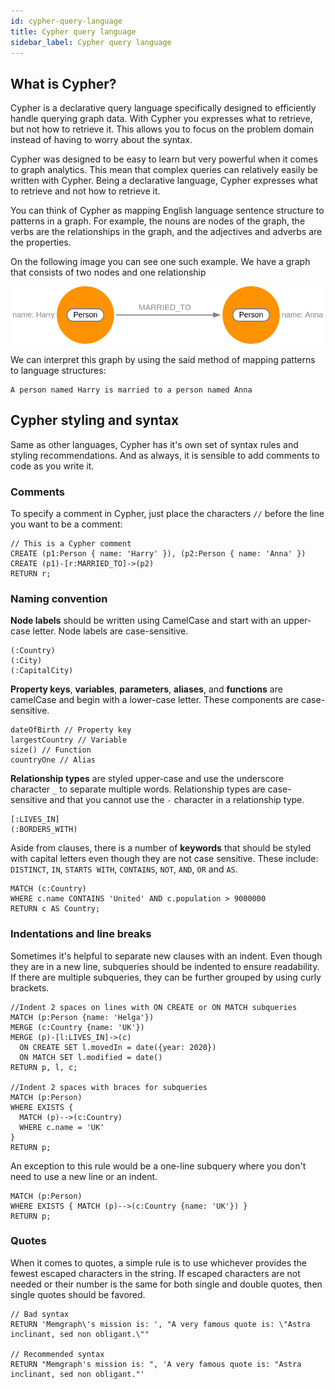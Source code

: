 ```yaml
---
id: cypher-query-language
title: Cypher query language
sidebar_label: Cypher query language
---
```


## What is Cypher?

Cypher is a declarative query language specifically designed to efficiently
handle querying graph data. With Cypher you expresses what to retrieve, but not
how to retrieve it. This allows you to focus on the problem domain instead of
having to worry about the syntax.

Cypher was designed to be easy to learn but very powerful when it comes to graph
analytics. This mean that complex queries can relatively easily be written with
Cypher. Being a declarative language, Cypher expresses what to retrieve and not
how to retrieve it.

You can think of Cypher as mapping English language sentence structure to
patterns in a graph. For example, the nouns are nodes of the graph, the verbs
are the relationships in the graph, and the adjectives and adverbs are the
properties.

On the following image you can see one such example. We have a graph that
consists of two nodes and one relationship

![](data/cypher-query-language/graph-example.png)

We can interpret this graph by using the said method of mapping patterns to language
structures: 

```nocopy
A person named Harry is married to a person named Anna
```

## Cypher styling and syntax

Same as other languages, Cypher has it's own set of syntax rules and styling recommendations. And as always, it is sensible to add comments to code as you write it.

### Comments

To specify a comment in Cypher, just place the characters `//` before the line you want to be a comment:

```cypher
// This is a Cypher comment
CREATE (p1:Person { name: 'Harry' }), (p2:Person { name: 'Anna' })
CREATE (p1)-[r:MARRIED_TO]->(p2)
RETURN r;
```

### Naming convention

**Node labels** should be written using CamelCase and start with an upper-case letter. Node labels are case-sensitive. 

```nocopy
(:Country)
(:City)
(:CapitalCity)
```

**Property keys**, **variables**, **parameters**, **aliases**, and **functions** are camelCase and begin with a lower-case letter. These components are case-sensitive. 

```cypher
dateOfBirth // Property key
largestCountry // Variable
size() // Function
countryOne // Alias
```

**Relationship types** are styled upper-case and use the underscore character `_` to separate multiple words. Relationship types are case-sensitive and that you cannot use the `-` character in a relationship type.

```cypher
[:LIVES_IN]
(:BORDERS_WITH)
```

Aside from clauses, there is a number of **keywords** that should be styled with capital letters even though they are not case sensitive. These include: `DISTINCT`, `IN`, `STARTS WITH`, `CONTAINS`, `NOT`, `AND`, `OR` and `AS`.

```cypher
MATCH (c:Country)
WHERE c.name CONTAINS 'United' AND c.population > 9000000
RETURN c AS Country;
```

### Indentations and line breaks

Sometimes it's helpful to separate new clauses with an indent. Even though they are in a new line, subqueries should be indented to ensure readability.
If there are multiple subqueries, they can be further grouped by using curly brackets.

```cypher
//Indent 2 spaces on lines with ON CREATE or ON MATCH subqueries
MATCH (p:Person {name: 'Helga'})
MERGE (c:Country {name: 'UK'})
MERGE (p)-[l:LIVES_IN]->(c)
  ON CREATE SET l.movedIn = date({year: 2020})
  ON MATCH SET l.modified = date()
RETURN p, l, c;

//Indent 2 spaces with braces for subqueries
MATCH (p:Person)
WHERE EXISTS {
  MATCH (p)-->(c:Country)
  WHERE c.name = 'UK'
}
RETURN p;
```

An exception to this rule would be a one-line subquery where you don't need to use a new line or an indent.

```cypher
MATCH (p:Person)
WHERE EXISTS { MATCH (p)-->(c:Country {name: 'UK'}) }
RETURN p;
```

### Quotes

When it comes to quotes, a simple rule is to use whichever provides the fewest escaped characters in the string. If escaped characters are not needed or their number is the same for both single and double quotes, then single quotes should be favored. 

```cypher
// Bad syntax
RETURN 'Memgraph\'s mission is: ', "A very famous quote is: \"Astra inclinant, sed non obligant.\""

// Recommended syntax
RETURN "Memgraph's mission is: ", 'A very famous quote is: "Astra inclinant, sed non obligant."'
```
